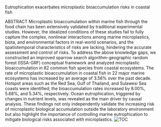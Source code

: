 Eutrophication exacerbates microplastic bioaccumulation risks in coastal fish

ABSTRACT
Microplastic bioaccumulation within marine fish through the food chain has been extensively validated by traditional experimental studies. However, the idealized conditions of these studies fail to fully capture the complex, nonlinear interactions among marine microplastics, biota, and environmental factors in real-world scenarios, and the spatiotemporal characteristics of risks are lacking, hindering the accurate assessment and control of risks. To address the above knowledge gaps, we constructed an improved sparrow search algorithm-geographic random forest (ISSA-GRF) conceptual framework and analyzed microplastic bioaccumulation in 82 common fish species from coastal ecosystems. The rate of microplastic bioaccumulation in coastal fish in 22 major marine ecosystems has increased by an average of 3.56% over the past decade. Hotspot areas such as the Red Sea, Gulf of Thailand, and Sulawesi Sea coasts were identified; the bioaccumulation rates increased by 8.00%, 5.68%, and 5.34%, respectively. Ocean eutrophication, triggered by changes in nutrient levels, was revealed as the main driver by causal analysis. These findings not only independently validate the increasing risk of microplastic biological accumulation outside the laboratory environment but also highlight the importance of controlling marine eutrophication to mitigate biological risks associated with microplastics.
![TOC](https://github.com/user-attachments/assets/e9f25fd2-bea0-49f2-a78a-5daadf719267)
